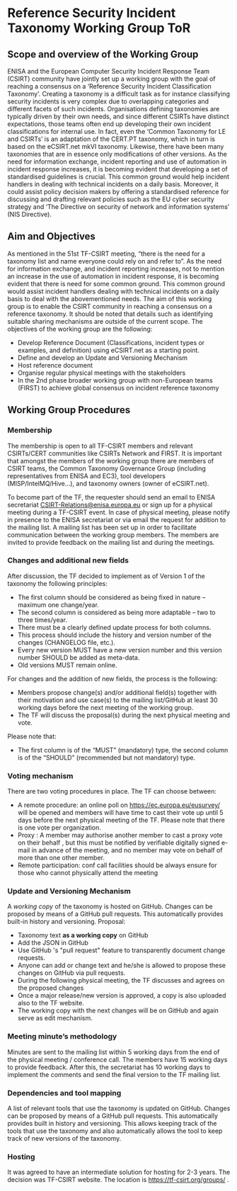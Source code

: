 # Reference Security Incident Taxonomy Working Group ToR
## Scope and overview of the Working Group
ENISA and the European Computer Security Incident Response Team (CSIRT) community have jointly set up a working group with the goal of reaching a consensus on a ‘Reference Security Incident Classification Taxonomy’.
Creating a taxonomy is a difficult task as for instance classifying security incidents is very complex due to overlapping categories and different facets of such incidents. Organisations defining taxonomies are typically driven by their own needs, and since different CSIRTs have distinct expectations, those teams often end up developing their own incident classifications for internal use. In fact, even the ‘Common Taxonomy for LE and CSIRTs’ is an adaptation of the CERT.PT taxonomy, which in turn is based on the eCSIRT.net mkVI taxonomy. Likewise, there have been many taxonomies that are in essence only modifications of other versions.
As the need for information exchange, incident reporting and use of automation in incident response increases, it is becoming evident that developing a set of standardised guidelines is crucial. This common ground would help incident handlers in dealing with technical incidents on a daily basis. Moreover, it could assist policy decision makers by offering a standardised reference for discussing and drafting relevant policies such as the EU cyber security strategy and ‘The Directive on security of network and information systems’ (NIS Directive).
## Aim and Objectives
As mentioned in the 51st TF-CSIRT meeting, “there is the need for a taxonomy list and name everyone could rely on and refer to”. As the need for information exchange, and incident reporting increases, not to mention an increase in the use of automation in incident response, it is becoming evident that there is need for some common ground. This common ground would assist incident handlers dealing with technical incidents on a daily basis to deal with the abovementioned needs. The aim of this working group is to enable the CSIRT community in reaching a consensus on a reference taxonomy. It should be noted that details such as identifying suitable sharing mechanisms are outside of the current scope. The objectives of the working group are the following:
* Develop Reference Document (Classifications, incident types or examples, and definition) using eCSIRT.net as a starting point. 
* Define and develop an Update and Versioning Mechanism
* Host reference document
* Organise regular physical meetings with the stakeholders
* In the 2nd phase broader working group with non-European teams (FIRST) to achieve global consensus on incident reference taxonomy
## Working Group Procedures
### Membership
The membership is open to all TF-CSIRT members and relevant CSIRTs/CERT  communities like CSIRTs Network and FIRST.
It is important that amongst the members of the working group there are members of CSIRT teams, the Common Taxonomy Governance Group (including representatives from ENISA and EC3), tool developers (MISP/IntelMQ/Hive…), and taxonomy owners (owner of eCSIRT.net). 

To become part of the TF, the requester should send an email to ENISA secretariat  CSIRT-Relations@enisa.europa.eu or sign up for a physical meeting during a TF-CSIRT event. In case of physical meeting, please notify in presence to the ENISA secretariat or via email the request for addition to the mailing list. 
A mailing list has been set up in order to facilitate communication between the working group members.
The members are invited to provide feedback on the mailing list and during the meetings.
### Changes and additional new fields
After discussion, the TF decided to implement as of Version 1 of the taxonomy the following principles:
 
* The first column should be considered as being fixed in nature – maximum one change/year.
* The second column is considered as being more adaptable – two to three times/year.
* There must be a clearly defined update process for both columns.
* This process should include the history and version number of the changes (CHANGELOG file, etc.).
* Every new version MUST have a new version number and this version number SHOULD be added as meta-data.
* Old versions MUST remain online.
 
For changes and the addition of new fields, the process is the following:
 
* Members propose change(s) and/or additional field(s) together with their motivation and use case(s) to the mailing list/GitHub at least 30 working days before the next meeting of the working group. 
* The TF will discuss the proposal(s) during the next physical meeting and vote.

Please note that:
* The first column is of the “MUST” (mandatory) type, the second column is of the “SHOULD” (recommended but not mandatory) type. 

### Voting mechanism
There are two voting procedures in place.
The TF can choose between: 
* A remote procedure: an online poll on https://ec.europa.eu/eusurvey/ will be opened and members will have time to cast their vote up until 5 days before the next physical meeting of the TF. Please note that there is one vote per organization.
* Proxy : A member may authorise another member to cast a proxy vote on their behalf , but this must be notified by verifiable digitally  signed  e-mail  in  advance  of  the  meeting,  and  no  member  may  vote  on  behalf of more than one other member.
* Remote participation: conf call facilities should be always ensure for those who cannot physically attend the meeting
### Update and Versioning Mechanism
A *working copy* of the taxonomy is hosted on GitHub. Changes can be proposed by means of a GitHub pull requests. This automatically provides built-in history and versioning.
Proposal:
* Taxonomy text **as a working copy** on GitHub
* Add the JSON in GitHub
* Use GitHub 's "pull request" feature to transparently document change requests. 
* Anyone can add or change text and he/she is allowed to propose these changes on GitHub via pull requests.
* During the following physical meeting, the TF discusses and agrees on the proposed changes  
* Once a major release/new version is approved, a copy is also uploaded also to the TF website.
* The working copy with the next changes will be on GitHub and again serve as edit mechanism.
### Meeting minute’s methodology
Minutes are sent to the mailing list within 5 working days from the end of the physical meeting / conference call. The members have 15 working days to provide feedback. After this, the secretariat has 10 working days to implement the comments and send the final version to the TF mailing list.
### Dependencies and tool mapping
A list of relevant tools that use the taxonomy is updated on GitHub.  Changes can be proposed by means of a GitHub pull requests. This automatically provides built in history and versioning. This allows keeping track of the tools that use the taxonomy and also automatically allows the tool to keep track of new versions of the taxonomy.
### Hosting 
It was agreed to have an intermediate solution for hosting for 2-3 years. The decision was TF-CSIRT website. The location is https://tf-csirt.org/groups/ .

